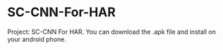 # SC-CNN-For-HAR
Project: SC-CNN For HAR.
You can download the .apk file and install on your android phone.
